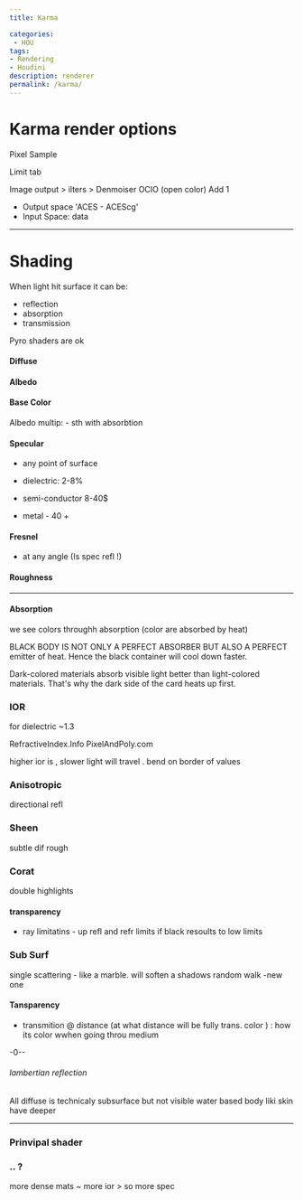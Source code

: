 ```yaml
---
title: Karma

categories:
 - HOU
tags:
- Rendering
- Houdini
description: renderer
permalink: /karma/
---
```




# Karma render options

Pixel Sample

Limit tab

Image output > ilters > Denmoiser
OCIO (open color) Add 1
 - Output space 'ACES - ACEScg'
 - Input Space: data


----------------------


# Shading

When light hit surface it can be:
- reflection
- absorption
- transmission


Pyro shaders are ok 



#### Diffuse
#### Albedo
#### Base Color
Albedo multip: - sth with absorbtion

#### Specular
- any point of surface

- dielectric: 2-8%
- semi-conductor  8-40$
- metal - 40 +
#### Fresnel
- at any angle  (Is spec refl !)

#### Roughness

-----

#### Absorption
we see colors throughh absorption (color are absorbed by heat)

 BLACK BODY IS NOT ONLY A PERFECT ABSORBER BUT ALSO A PERFECT emitter of heat. Hence the black container will cool down faster.


 Dark-colored materials absorb visible light better than light-colored materials. That's why the dark side of the card heats up first.


### IOR
for dielectric ~1.3

RefractiveIndex.Info
PixelAndPoly.com

higher ior is , slower light will travel .
bend on border of values

### Anisotropic
directional refl

### Sheen
subtle dif rough

### Corat
double highlights


#### transparency
- ray limitatins - up refl and refr limits
if black resoults to low limits

### Sub Surf
single scattering - like a marble. will soften a shadows
random walk -new one

#### Tansparency
- transmition @ distance (at what distance will be fully trans. color ) : how its color wwhen going throu medium


-0--
###### lambertian reflection
All diffuse is technicaly subsurface but not visible
water based body liki skin have deeper

----


### Prinvipal shader
### .. ?


more dense mats ~ more ior > so more spec
